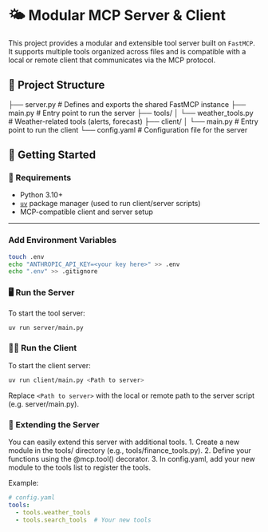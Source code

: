 # 🌤️ Modular MCP Server & Client

This project provides a modular and extensible tool server built on `FastMCP`. It supports multiple tools organized across files and is compatible with a local or remote client that communicates via the MCP protocol.

## 📁 Project Structure
├── server.py             # Defines and exports the shared FastMCP instance
├── main.py               # Entry point to run the server
├── tools/
│   └── weather_tools.py  # Weather-related tools (alerts, forecast)
├── client/
│   └── main.py           # Entry point to run the client
└── config.yaml           # Configuration file for the server

## 🚀 Getting Started

### 🔧 Requirements

- Python 3.10+
- [`uv`](https://github.com/astral-sh/uv) package manager (used to run client/server scripts)
- MCP-compatible client and server setup

---

### Add Environment Variables

```bash
touch .env
echo "ANTHROPIC_API_KEY=<your key here>" >> .env
echo ".env" >> .gitignore
```

### 🖥️ Run the Server

To start the tool server:

```bash
uv run server/main.py
```

### 🧑‍💻 Run the Client

To start the client server:

```bash
uv run client/main.py <Path to server>
```

Replace ```<Path to server>``` with the local or remote path to the server script (e.g. server/main.py).

### 🧩 Extending the Server

You can easily extend this server with additional tools.
	1.	Create a new module in the tools/ directory (e.g., tools/finance_tools.py).
	2.	Define your functions using the @mcp.tool() decorator.
	3.	In config.yaml, add your new module to the tools list to register the tools.

Example:

```yaml
# config.yaml
tools:
  - tools.weather_tools
  - tools.search_tools  # Your new tools
```

